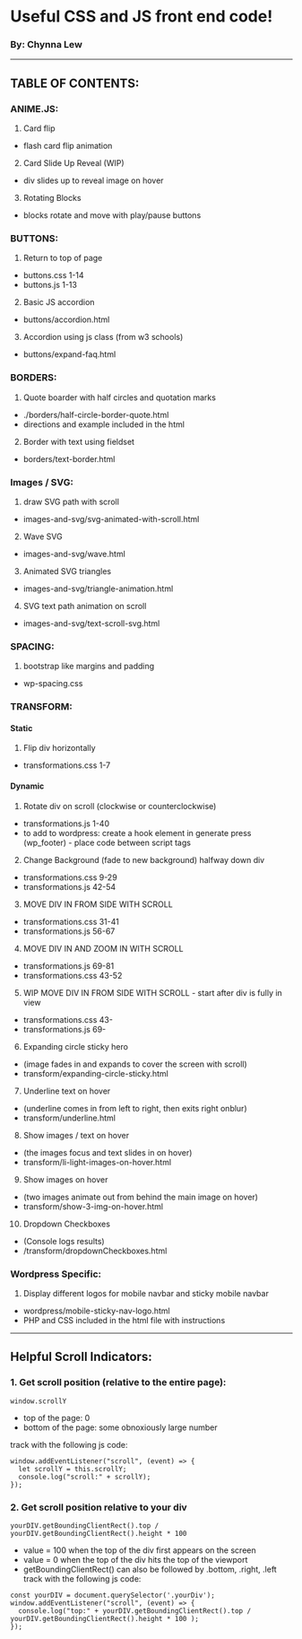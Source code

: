 # Useful CSS and JS front end code! 
### By: Chynna Lew

<hr/>

## TABLE OF CONTENTS:
### ANIME.JS:
1. Card flip
  - flash card flip animation
2. Card Slide Up Reveal (WIP)
  - div slides up to reveal image on hover
3. Rotating Blocks
  - blocks rotate and move with play/pause buttons
### BUTTONS:
1. Return to top of page
  - buttons.css 1-14
  - buttons.js 1-13
2. Basic JS accordion
  - buttons/accordion.html
3. Accordion using js class (from w3 schools)
  - buttons/expand-faq.html
### BORDERS:
1. Quote boarder with half circles and quotation marks
  - ./borders/half-circle-border-quote.html
  - directions and example included in the html
2. Border with text using fieldset
  - borders/text-border.html
### Images / SVG:
1. draw SVG path with scroll
  - images-and-svg/svg-animated-with-scroll.html
2. Wave SVG
  - images-and-svg/wave.html
3. Animated SVG triangles 
  - images-and-svg/triangle-animation.html
4. SVG text path animation on scroll
  - images-and-svg/text-scroll-svg.html
### SPACING:
1. bootstrap like margins and padding
  - wp-spacing.css
### TRANSFORM:
#### Static
1. Flip div horizontally 
  - transformations.css 1-7
#### Dynamic
1. Rotate div on scroll (clockwise or counterclockwise) 
  - transformations.js 1-40
  - to add to wordpress: create a hook element in generate press (wp_footer) - place code between script tags
2. Change Background (fade to new background) halfway down div
  - transformations.css 9-29
  - transformations.js 42-54
3. MOVE DIV IN FROM SIDE WITH SCROLL
  - transformations.css 31-41
  - transformations.js 56-67
4. MOVE DIV IN AND ZOOM IN WITH SCROLL
  - transformations.js 69-81
  - transformations.css 43-52
5. WIP MOVE DIV IN FROM SIDE WITH SCROLL - start after div is fully in view
  - transformations.css 43-
  - transformations.js 69-
6. Expanding circle sticky hero
  - (image fades in and expands to cover the screen with scroll)
  - transform/expanding-circle-sticky.html
7. Underline text on hover
  - (underline comes in from left to right, then exits right onblur)
  - transform/underline.html
8. Show images / text on hover 
  - (the images focus and text slides in on hover)
  - transform/li-light-images-on-hover.html
9. Show images on hover
  - (two images animate out from behind the main image on hover)
  - transform/show-3-img-on-hover.html
10. Dropdown Checkboxes 
  - (Console logs results)
  - /transform/dropdownCheckboxes.html
### Wordpress Specific:
1. Display different logos for mobile navbar and sticky mobile navbar
  - wordpress/mobile-sticky-nav-logo.html
  - PHP and CSS included in the html file with instructions
<hr/>

## Helpful Scroll Indicators:
### 1. Get scroll position (relative to the entire page):
```
window.scrollY
```
- top of the page: 0
- bottom of the page: some obnoxiously large number

track with the following js code:
```
window.addEventListener("scroll", (event) => {
  let scrollY = this.scrollY;
  console.log("scroll:" + scrollY);
});
```
### 2. Get scroll position relative to your div
```
yourDIV.getBoundingClientRect().top / yourDIV.getBoundingClientRect().height * 100
```
- value = 100 when the top of the div first appears on the screen
- value = 0 when the top of the div hits the top of the viewport
- getBoundingClientRect() can also be followed by .bottom, .right, .left
track with the following js code:
```
const yourDIV = document.querySelector('.yourDiv');
window.addEventListener("scroll", (event) => {
  console.log("top:" + yourDIV.getBoundingClientRect().top / yourDIV.getBoundingClientRect().height * 100 );
});
```

